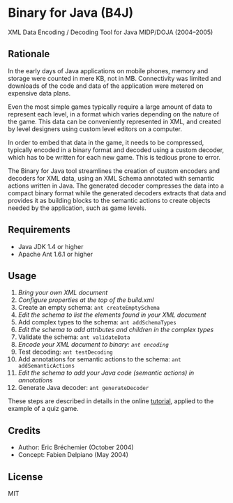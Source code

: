 # Binary for Java (B4J)

XML Data Encoding / Decoding Tool for Java MIDP/DOJA (2004–2005)

## Rationale

In the early days of Java applications on mobile phones,
memory and storage were counted in mere KB, not in MB.
Connectivity was limited and downloads of the code and data
of the application were metered on expensive data plans.

Even the most simple games typically require a large amount
of data to represent each level, in a format which varies
depending on the nature of the game. This data can be
conveniently represented in XML, and created by level
designers using custom level editors on a computer.

In order to embed that data in the game, it needs to be
compressed, typically encoded in a binary format and
decoded using a custom decoder, which has to be written
for each new game. This is tedious prone to error.

The Binary for Java tool streamlines the creation of custom
encoders and decoders for XML data, using an XML Schema
annotated with semantic actions written in Java. The generated
decoder compresses the data into a compact binary format
while the generated decoders extracts that data and provides
it as building blocks to the semantic actions to create
objects needed by the application, such as game levels.

## Requirements

* Java JDK 1.4 or higher
* Apache Ant 1.6.1 or higher

## Usage

1. *Bring your own XML document*
2. *Configure properties at the top of the build.xml*
3. Create an empty schema: `ant createEmptySchema`
4. *Edit the schema to list the elements found in your XML document*
5. Add complex types to the schema: `ant addSchemaTypes`
6. *Edit the schema to add attributes and children in the complex types*
7. Validate the schema: `ant validateData`
8. *Encode your XML document to binary: `ant encoding`*
9. Test decoding: `ant testDecoding`
10. Add annotations for semantic actions to the schema: `ant addSemanticActions`
11. *Edit the schema to add your Java code (semantic actions) in annotations*
12. Generate Java decoder: `ant generateDecoder`

These steps are described in details in the online [tutorial][],
applied to the example of a quiz game.

[tutorial]: https://eric-brechemier.github.io/b4j/doc/tutorial/chapter1/

## Credits

* Author: Eric Bréchemier (October 2004)
* Concept: Fabien Delpiano (May 2004)

## License

MIT
